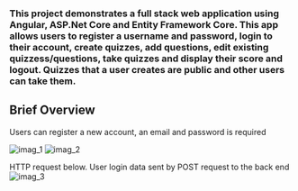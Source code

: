 <h3>This project demonstrates a full stack web application using Angular, ASP.Net Core and Entity Framework Core. This app allows users to register a username and password, login to their account, create quizzes, add questions, edit existing quizzess/questions, take quizzes and display their score and logout. Quizzes that a user creates are public and other users can take them.</h3>

<h2>Brief Overview</h2>
Users can register a new account, an email and password is required

![imag_1](https://github.com/a-rhodes-vcu/Quiz_Application-with-Angular_and_ASP.Net-Core_and_Entity-Framework-Core/blob/master/Images/Screen%20Shot%202020-08-31%20at%203.01.11%20PM.png)
![imag_2](https://github.com/a-rhodes-vcu/Quiz_Application-with-Angular_and_ASP.Net-Core_and_Entity-Framework-Core/blob/master/Images/Screen%20Shot%202020-08-31%20at%203.10.51%20PM.png)

HTTP request below. User login data sent by POST request to the back end
![imag_3](https://github.com/a-rhodes-vcu/Quiz_Application-with-Angular_and_ASP.Net-Core_and_Entity-Framework-Core/blob/master/Images/Screen%20Shot%202020-08-31%20at%203.11.09%20PM.png)
